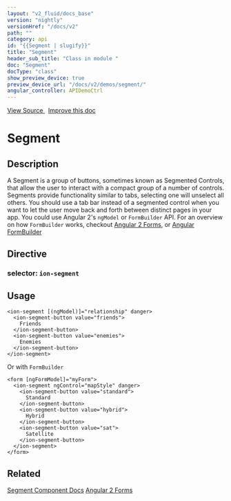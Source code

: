 ```yaml
---
layout: "v2_fluid/docs_base"
version: "nightly"
versionHref: "/docs/v2"
path: ""
category: api
id: "{{Segment | slugify}}"
title: "Segment"
header_sub_title: "Class in module "
doc: "Segment"
docType: "class"
show_preview_device: true
preview_device_url: "/docs/v2/demos/segment/"
angular_controller: APIDemoCtrl 
---
```





<div class="improve-docs">
<a href='http://github.com/driftyco/ionic2/tree/master/ionic/components/segment/segment.ts#L4'>
View Source
</a>
&nbsp;
<a href='http://github.com/driftyco/ionic2/edit/master/ionic/components/segment/segment.ts#L4'>
Improve this doc
</a>
</div>





<h1 class="api-title">


Segment






</h1>






<!-- description -->
<h2>Description</h2>

<p>A Segment is a group of buttons, sometimes known as Segmented Controls, that allow the user to interact with a compact group of a number of controls.
Segments provide functionality similar to tabs, selecting one will unselect all others. You should use a tab bar instead of a segmented control when you want to let the user move back and forth between distinct pages in your app.
You could use Angular 2&#39;s <code>ngModel</code> or <code>FormBuilder</code> API. For an overview on how <code>FormBuilder</code> works, checkout <a href="http://learnangular2.com/forms/">Angular 2 Forms</a>, or <a href="https://angular.io/docs/ts/latest/api/common/FormBuilder-class.html">Angular FormBuilder</a></p>


<h2>Directive</h2>
<h3>selector: <code>ion-segment</code></h3>
<!-- @usage tag -->

<h2>Usage</h2>

<pre><code class="lang-html">&lt;ion-segment [(ngModel)]=&quot;relationship&quot; danger&gt;
  &lt;ion-segment-button value=&quot;friends&quot;&gt;
    Friends
  &lt;/ion-segment-button&gt;
  &lt;ion-segment-button value=&quot;enemies&quot;&gt;
    Enemies
  &lt;/ion-segment-button&gt;
&lt;/ion-segment&gt;
</code></pre>
<p>Or with <code>FormBuilder</code></p>
<pre><code class="lang-html">&lt;form [ngFormModel]=&quot;myForm&quot;&gt;
  &lt;ion-segment ngControl=&quot;mapStyle&quot; danger&gt;
    &lt;ion-segment-button value=&quot;standard&quot;&gt;
      Standard
    &lt;/ion-segment-button&gt;
    &lt;ion-segment-button value=&quot;hybrid&quot;&gt;
      Hybrid
    &lt;/ion-segment-button&gt;
    &lt;ion-segment-button value=&quot;sat&quot;&gt;
      Satellite
    &lt;/ion-segment-button&gt;
  &lt;/ion-segment&gt;
&lt;/form&gt;
</code></pre>




<!-- @property tags -->


<!-- methods on the class --><!-- related link -->

<h2>Related</h2>

<a href='/docs/v2/components#segment'>Segment Component Docs</a>
[Angular 2 Forms](http://learnangular2.com/forms/)<!-- end content block -->


<!-- end body block -->

